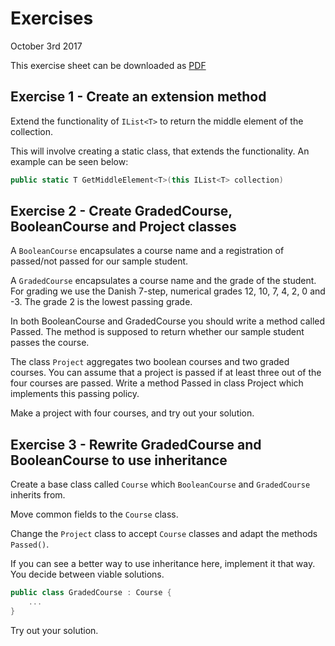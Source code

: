 # Exercises

October 3rd 2017

This exercise sheet can be downloaded as [PDF](https://github.com/NicolaiOksen/I-CS-U1-1-E17/blob/master/Exercises/20171003/Exercises.pdf)

## Exercise 1 - Create an extension method

Extend the functionality of `IList<T>` to return the middle element of the collection. 

This will involve creating a static class, that extends the functionality. An example can be seen below:

```csharp
public static T GetMiddleElement<T>(this IList<T> collection)
```

## Exercise 2 - Create GradedCourse, BooleanCourse and Project classes

A `BooleanCourse` encapsulates a course name and a registration of passed/not passed for our sample student.

A `GradedCourse` encapsulates a course name and the grade of the student. For grading we use the Danish 7-step, numerical grades 12, 10, 7, 4, 2, 0 and -3. The grade 2 is the lowest passing grade.

In both BooleanCourse and GradedCourse you should write a method called Passed. The method is supposed to return whether our sample student passes the course.

The class `Project` aggregates two boolean courses and two graded courses. You can assume that a project is passed if at least three out of the four courses are passed. Write a method Passed in class Project which implements this passing policy.

Make a project with four courses, and try out your solution.

## Exercise 3 - Rewrite GradedCourse and BooleanCourse to use inheritance

Create a base class called `Course` which `BooleanCourse` and `GradedCourse` inherits from.

Move common fields to the `Course` class.

Change the `Project` class to accept `Course` classes and adapt the methods `Passed()`.

If you can see a better way to use inheritance here, implement it that way. You decide between viable solutions.

```csharp
public class GradedCourse : Course {
    ...
}
```

Try out your solution.
